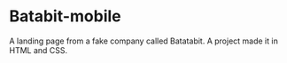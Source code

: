 # Batabit-mobile
A landing page from a fake company called Batatabit. A project made it in HTML and CSS.
